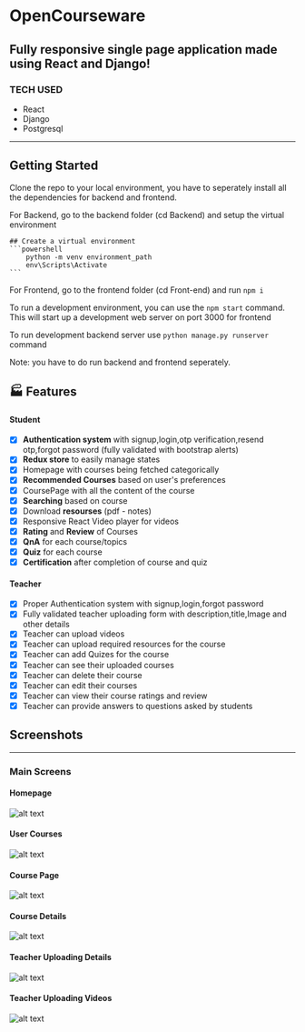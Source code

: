 # OpenCourseware 


## Fully responsive single page application made using React and Django!

### TECH USED
  -   React
  -   Django
  -   Postgresql

---

## Getting Started

Clone the repo to your local environment, you have to seperately install all the dependencies for backend and frontend. 

For Backend, go to the backend folder (cd Backend) and setup the virtual environment 

    ## Create a virtual environment
    ```powershell
        python -m venv environment_path
        env\Scripts\Activate
    ```

For Frontend, go to the frontend folder (cd Front-end) and run
``` npm i ```


To run a development environment, you can use the `npm start` command. This will start up a development web server on port 3000 for frontend

To run development backend server use ``` python manage.py runserver ``` command

Note: you have to do run backend and frontend seperately.

## 🏭 Features

#### Student
- [x] **Authentication system** with signup,login,otp verification,resend otp,forgot password (fully validated with bootstrap alerts)
- [x] **Redux store** to easily manage states
- [x] Homepage with courses being fetched categorically
- [x] **Recommended Courses** based on user's preferences
- [x] CoursePage with all the content of the course
- [x] **Searching** based on course
- [x] Download **resourses** (pdf - notes)
- [x] Responsive React Video player for videos
- [x] **Rating** and **Review** of Courses
- [x] **QnA** for each course/topics
- [x] **Quiz** for each course
- [x] **Certification** after completion of course and quiz

#### Teacher
- [x] Proper Authentication system with signup,login,forgot password
- [x] Fully validated teacher uploading form with description,title,Image and other details
- [x] Teacher can upload videos 
- [x] Teacher can upload required resources for the course
- [x] Teacher can add Quizes for the course
- [x] Teacher can see their uploaded courses
- [x] Teacher can delete their course
- [x] Teacher can edit their courses
- [x] Teacher can view their course ratings and review
- [x] Teacher can provide answers to questions asked by students

## Screenshots
 ---
 ### Main Screens

 #### Homepage
![alt text](https://raw.githubusercontent.com/Aayushshah196/IOE-OCW/main/assets/sample1.png)

#### User Courses
![alt text](https://raw.githubusercontent.com/Aayushshah196/IOE-OCW/main/assets/mycourses.png)

#### Course Page
![alt text](https://raw.githubusercontent.com/Aayushshah196/IOE-OCW/main/assets/coursedetails.png)

#### Course Details
![alt text](https://raw.githubusercontent.com/Aayushshah196/IOE-OCW/main/assets/coursevideo.png)

#### Teacher Uploading Details
![alt text](https://raw.githubusercontent.com/Aayushshah196/IOE-OCW/main/assets/courseform.png)

#### Teacher Uploading Videos
![alt text](https://raw.githubusercontent.com/Aayushshah196/IOE-OCW/main/assets/lessonform.png)





